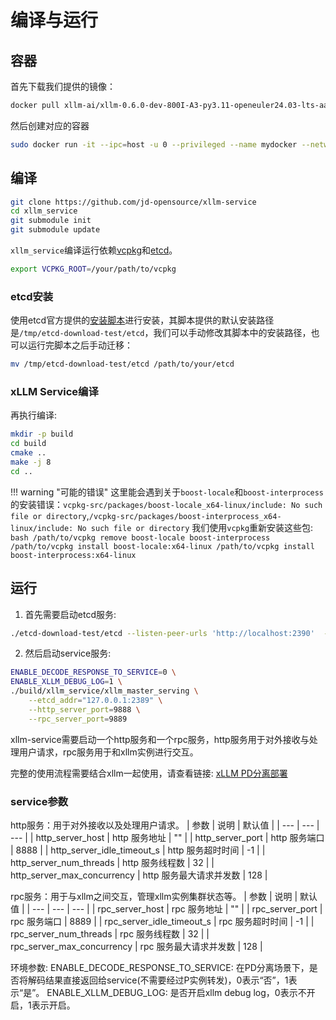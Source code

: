 # 编译与运行

## 容器
首先下载我们提供的镜像：
```bash
docker pull xllm-ai/xllm-0.6.0-dev-800I-A3-py3.11-openeuler24.03-lts-aarch64
```
然后创建对应的容器
```bash
sudo docker run -it --ipc=host -u 0 --privileged --name mydocker --network=host  --device=/dev/davinci0  --device=/dev/davinci_manager --device=/dev/devmm_svm --device=/dev/hisi_hdc -v /var/queue_schedule:/var/queue_schedule -v /mnt/cfs/9n-das-admin/llm_models:/mnt/cfs/9n-das-admin/llm_models -v /usr/local/Ascend/driver:/usr/local/Ascend/driver -v /usr/local/Ascend/add-ons/:/usr/local/Ascend/add-ons/ -v /usr/local/sbin/npu-smi:/usr/local/sbin/npu-smi -v /usr/local/sbin/:/usr/local/sbin/ -v /var/log/npu/conf/slog/slog.conf:/var/log/npu/conf/slog/slog.conf -v /var/log/npu/slog/:/var/log/npu/slog -v /export/home:/export/home -w /export/home -v ~/.ssh:/root/.ssh  -v /var/log/npu/profiling/:/var/log/npu/profiling -v /var/log/npu/dump/:/var/log/npu/dump -v /home/:/home/  -v /runtime/:/runtime/  xllm-ai:xllm-0.6.0-dev-800I-A3-py3.11-openeuler24.03-lts-aarch64
```

## 编译
```bash
git clone https://github.com/jd-opensource/xllm-service
cd xllm_service
git submodule init
git submodule update
```
`xllm_service`编译运行依赖[vcpkg](https://github.com/microsoft/vcpkg)和[etcd](https://github.com/etcd-io/etcd)。
```bash
export VCPKG_ROOT=/your/path/to/vcpkg
```

### etcd安装
使用etcd官方提供的[安装脚本](https://github.com/etcd-io/etcd/releases)进行安装，其脚本提供的默认安装路径是`/tmp/etcd-download-test/etcd`，我们可以手动修改其脚本中的安装路径，也可以运行完脚本之后手动迁移：
```bash
mv /tmp/etcd-download-test/etcd /path/to/your/etcd
```

### xLLM Service编译
再执行编译:
```bash
mkdir -p build
cd build
cmake ..
make -j 8
cd ..
```
!!! warning "可能的错误"
    这里能会遇到关于`boost-locale`和`boost-interprocess`的安装错误：`vcpkg-src/packages/boost-locale_x64-linux/include: No such     file or directory`,`/vcpkg-src/packages/boost-interprocess_x64-linux/include: No such file or directory`
    我们使用`vcpkg`重新安装这些包:
    ```bash
    /path/to/vcpkg remove boost-locale boost-interprocess
    /path/to/vcpkg install boost-locale:x64-linux
    /path/to/vcpkg install boost-interprocess:x64-linux
    ```

## 运行
1. 首先需要启动etcd服务:
```bash 
./etcd-download-test/etcd --listen-peer-urls 'http://localhost:2390'  --listen-client-urls 'http://localhost:2389' --advertise-client-urls  'http://localhost:2391'
```

2. 然后启动service服务:
```bash
ENABLE_DECODE_RESPONSE_TO_SERVICE=0 \
ENABLE_XLLM_DEBUG_LOG=1 \
./build/xllm_service/xllm_master_serving \
    --etcd_addr="127.0.0.1:2389" \
    --http_server_port=9888 \
    --rpc_server_port=9889
```

xllm-service需要启动一个http服务和一个rpc服务，http服务用于对外接收与处理用户请求，rpc服务用于和xllm实例进行交互。

完整的使用流程需要结合xllm一起使用，请查看链接: [xLLM PD分离部署](https://xllm.readthedocs.io/zh-cn/latest/zh/getting_started/PD_disagg/)

### service参数
http服务：用于对外接收以及处理用户请求。
| 参数 | 说明 | 默认值 |
| --- | --- | --- |
| http_server_host | http 服务地址 | "" |
| http_server_port | http 服务端口 | 8888 |
| http_server_idle_timeout_s | http 服务超时时间 | -1 |
| http_server_num_threads | http 服务线程数 | 32 |
| http_server_max_concurrency | http 服务最大请求并发数 | 128 |

rpc服务：用于与xllm之间交互，管理xllm实例集群状态等。
| 参数 | 说明 | 默认值 |
| --- | --- | --- |
| rpc_server_host | rpc 服务地址 | "" |
| rpc_server_port | rpc 服务端口 | 8889 |
| rpc_server_idle_timeout_s | rpc 服务超时时间 | -1 |
| rpc_server_num_threads | rpc 服务线程数 | 32 |
| rpc_server_max_concurrency | rpc 服务最大请求并发数 | 128 |

环境参数:
ENABLE_DECODE_RESPONSE_TO_SERVICE: 在PD分离场景下，是否将解码结果直接返回给service(不需要经过P实例转发)，0表示“否”，1表示“是”。
ENABLE_XLLM_DEBUG_LOG: 是否开启xllm debug log，0表示不开启，1表示开启。
